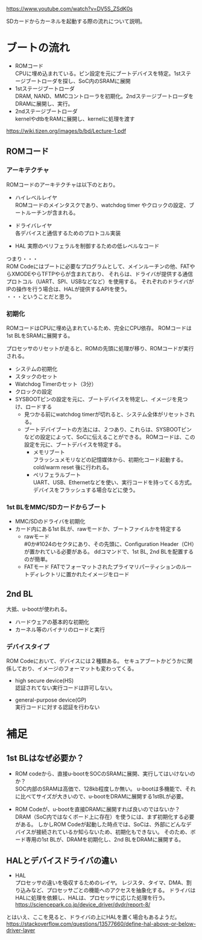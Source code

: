 https://www.youtube.com/watch?v=DV5S_ZSdK0s

SDカードからカーネルを起動する際の流れについて説明。

# ブートの流れ
* ROMコード  
CPUに埋め込まれている。ピン設定を元にブートデバイスを特定。1stステージブートローダを探し、SoC内のSRAMに展開
* 1stステージブートローダ  
DRAM, NAND、MMCコントローラを初期化。2ndステージブートローダをDRAMに展開し、実行。
* 2ndステージブートローダ  
kernelやdtbをRAMに展開し、kernelに処理を渡す
  
https://wiki.tizen.org/images/b/bd/Lecture-1.pdf

## ROMコード

### アーキテクチャ
ROMコードのアーキテクチャは以下のとおり。

* ハイレベルレイヤ  
ROMコードのメインタスクであり、watchdog timer やクロックの設定、ブートルーチンが含まれる。

* ドライバレイヤ  
各デバイスと通信するためのプロトコル実装

* HAL 
実際のペリフェラルを制御するための低レベルなコード

つまり・・・  
ROM Codeにはブートに必要なプログラムとして、メインルーチンの他、FATやらXMODEやらTFTPやらが含まれており、
それらは、ドライバが提供する通信プロトコル（UART、SPI、USBなどなど）を使用する。
それぞれのドライバがIPの操作を行う場合は、HALが提供するAPIを使う。  
・・・ということだと思う。


### 初期化
ROMコードはCPUに埋め込まれているため、完全にCPU依存。
ROMコードは1st BLをSRAMに展開する。

プロセッサのリセットが走ると、ROMの先頭に処理が移り、ROMコードが実行される。
* システムの初期化
* スタックのセット
* Watchdog Timerのセット（3分）
* クロックの設定
* SYSBOOTピンの設定を元に、ブートデバイスを特定し、イメージを見つけ、ロードする 
    * 見つかる前にwatchdog timerが切れると、システム全体がリセットされる。
    * ブートデバイブートの方法には、２つあり、これらは、SYSBOOTピンなどの設定によって、SoCに伝えることができる。
    ROMコードは、この設定を元に、ブートデバイスを特定する。
        * メモリブート  
        フラッシュメモリなどの記憶媒体から、初期化コード起動する。cold/warm reset 後に行われる。  
        *  ペリフェラルブート  
        UART、USB、Ethernetなどを使い、実行コードを持ってくる方式。デバイスをフラッシュする場合などに使う。
        

### 1st BLをMMC/SDカードからブート
* MMC/SDのドライバを初期化
* カード内にある1st BLが、rawモードか、ブートファイルかを特定する  
    * rawモード  
    #0か#1024のセクタにあり、その先頭に、Configuration Header（CH）が置かれている必要がある。
    ddコマンドで、1st BL, 2nd BLを配置するのが簡単。
    * FATモード
    FATでフォーマットされたプライマリパーティションのルートディレクトリに置かれたイメージをロード　
    
## 2nd BL
大抵、u-bootが使われる。

* ハードウェアの基本的な初期化
* カーネル等のバイナリのロードと実行

### デバイスタイプ
ROM Codeにおいて、デバイスには２種類ある。
セキュアブートかどうかに関係しており、イメージのフォーマットも変わってくる。

* high secure device(HS)  
認証されてない実行コードは許可しない。

* general-purpose device(GP)  
実行コードに対する認証を行わない




# 補足
## 1st BLはなぜ必要か？
* ROM codeから、直接u-bootをSOCのSRAMに展開、実行してはいけないのか？  
SOC内部のSRAMは高価で、128kb程度しか無い。
u-bootは多機能で、それに比べてサイズが大きいので、u-bootをDRAMに展開する1stBLが必要。

* ROM Codeが、u-bootを直接DRAMに展開すれば良いのではないか？
DRAM（SoC内ではなくボード上に存在）を使うには、まず初期化する必要がある。
しかしROM Codeが起動した時点では、SoCは、外部にどんなデバイスが接続されているか知らないため、初期化もできない。
そのため、ボード専用の1st BLが、DRAMを初期化し、2nd BLをDRAMに展開する。


## HALとデバイスドライバの違い
* HAL  
プロセッサの違いを吸収するためのレイヤ。
レジスタ、タイマ、DMA、割り込みなど、プロセッサごとの機能へのアクセスを抽象化する。
ドライバはHALに処理を依頼し、HALは、プロセッサに応じた処理を行う。
https://sciencepark.co.jp/device_driver/dvdr/report-8/

とはいえ、ここを見ると、ドライバの上にHALを置く場合もあるようだ。
https://stackoverflow.com/questions/13577660/define-hal-above-or-below-driver-layer

